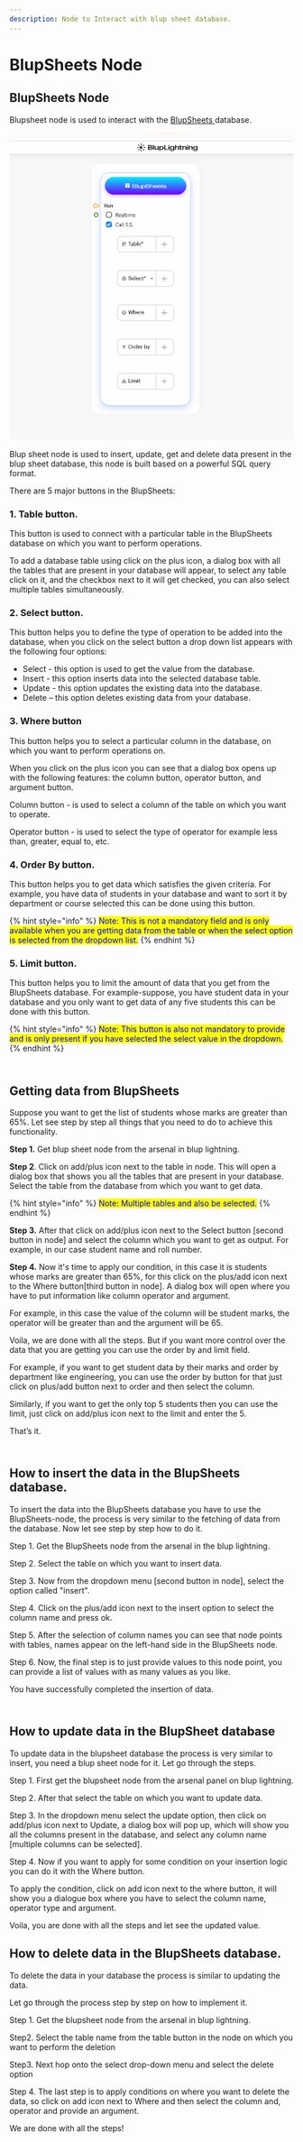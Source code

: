 ```yaml
---
description: Node to Interact with blup sheet database.
---
```


# BlupSheets Node

## BlupSheets Node

Blupsheet node is used to interact with the [BlupSheets ](../blupsheets/)database.&#x20;

![](<../../.gitbook/assets/Screenshot (18) (1).png>)



Blup sheet node is used to insert, update, get and delete data present in the blup sheet database, this node is built based on a powerful SQL query format.

There are 5 major buttons in the BlupSheets:

### 1. Table button.

This button is used to connect with a particular table in the BlupSheets database on which you want to perform operations.&#x20;

To add a database table using  click on the plus icon,  a dialog box  with all the tables that are present in your database will appear, to select any table click on it, and the checkbox next to it will get checked, you can also select multiple tables simultaneously.

### 2. Select button.

This button helps you to define the type of operation to be added into the database, when you click on the select button a drop down list appears with the following four options:

* Select - this option is used to get the value from the database.
* Insert - this option inserts data into the selected database table.
* Update - this option updates the existing data into the database.
* Delete – this option deletes existing data from your database.

### 3. Where button

This button helps you to select a particular column in the database, on which you want to perform operations on.

When you click on the plus icon you can see that a dialog box opens up with the following features: the column button, operator button, and argument button.

Column button - is used to select a column of the table on which you want to operate.

Operator button - is used to select the type of operator for example less than, greater, equal to, etc.

### 4. Order By button.

This button helps you to get data which satisfies the given criteria. For example, you have data of students in your database and  want to sort it by department or course selected this can be done using this button.&#x20;

{% hint style="info" %}
<mark style="color:blue;">Note: This is not a mandatory field and is only available when you are getting data from the table or when the select option is selected from the dropdown list.</mark>
{% endhint %}

### 5. Limit button.

This button helps you to limit the amount of data that you get from the BlupSheets database. For example-suppose, you have student data in your database and you only want to get data of any five students this can be done with this button.&#x20;

{% hint style="info" %}
<mark style="color:blue;">Note: This button is also not mandatory to provide and is only present if you have selected the select value in the dropdown.</mark>
{% endhint %}


\
**Getting data from BlupSheets**
--------------------------------

Suppose you want to get the list of students whose marks are greater than 65%. Let see step by step all things that you need to do to achieve this functionality.

**Step 1.** Get blup sheet node from the arsenal in blup lightning.

**Step 2**. Click on add/plus icon next to the table in node. This will open a dialog box that shows you all the tables that are present in your database. Select the table from the database from which you want to get data.

{% hint style="info" %}
<mark style="color:blue;">Note: Multiple tables and also be selected.</mark>
{% endhint %}

**Step 3.** After that click on add/plus icon next to the Select button \[second button in node] and select the column which you want to get as output. For example, in our case student name and roll number.

**Step 4.** Now it's time to apply our condition, in this case it is students whose marks are greater than 65%, for this click on the plus/add icon next to the Where button\[third button in node]. A dialog box will open where you have to put information like column operator and argument.

For example, in this case the value of the column will be student marks, the operator will be greater than and the argument will be 65.

Voila, we are done with all the steps. But if you want more control over the data that you are getting you can use the order by and limit field.

For example, if you want to get student data by their marks and order by department like engineering, you can use the order by button for that just click on plus/add button next to order and then select the column.

Similarly, if you want to get the only top 5 students then you can use the limit, just click on add/plus icon next to the limit and enter the 5.

That’s it.


\
**How to insert the data in the** BlupSheets **database.**
----------------------------------------------------------

To insert the data into the BlupSheets database you have to use the BlupSheets-node, the process is very similar to the fetching of data from the database. Now let see step by step how to do it.

Step 1. Get the BlupSheets node from the arsenal in the blup lightning.

Step 2. Select the table on which you want to insert data.

Step 3. Now from the dropdown menu \[second button in node], select the option called "insert".

Step 4. Click on the plus/add icon next to the insert option to select the column name and press ok.

Step 5. After the selection of column names you can see that node points with tables, names appear on the left-hand side in the BlupSheets node.

Step 6. Now, the final step is to just provide values to this node point, you can provide a list of values with as many values as you like.

You have successfully completed the insertion of data.


\
**How to update data in the BlupSheet database**
------------------------------------------------

To update data in the blupsheet database the process is very similar to insert, you need a blup sheet node for it. Let go through the steps.

Step 1. First get the blupsheet node from the arsenal panel on blup lightning.

Step 2. After that select the table on which you want to update data.

Step 3. In the dropdown menu select the update option, then click on add/plus icon next to Update, a dialog box will pop up, which will show you all the columns present in the database, and select any column name \[multiple columns can be selected].

Step 4. Now if you want to apply for some condition on your insertion logic you can do it with the Where button.

To apply the condition, click on add icon next to the where button, it will show you a dialogue box where you have to select the column name, operator type and argument.

Voila, you are done with all the steps and let see the updated value.


**How to delete data in the** BlupSheets **database.**
------------------------------------------------------

To delete the data in your database the process is similar to updating the data.

Let go through the process step by step on how to implement it.

Step 1. Get the blupsheet node from the arsenal in blup lightning.

Step2. Select the table name from the table button in the node on which you want to perform the deletion

Step3. Next hop onto the select drop-down menu and select the delete option

Step 4. The last step is to apply conditions on where you want to delete the data, so click on add icon next to Where and then select the column and, operator and provide an argument.

We are done with all the steps!
